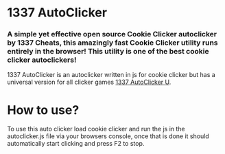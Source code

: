 # 1337 AutoClicker
### A simple yet effective open source Cookie Clicker autoclicker by 1337 Cheats, this amazingly fast Cookie Clicker utility runs entirely in the browser! This utility is one of the best cookie clicker autoclickers!
1337 AutoClicker is an autoclicker written in js for cookie clicker but has a universal version for all clicker games [1337 AutoClicker U](autoclickeru.js).
# How to use?
To use this auto clicker load cookie clicker and run the js in the autoclicker.js file via your browsers console, once that is done it should automatically start clicking and press F2 to stop.
